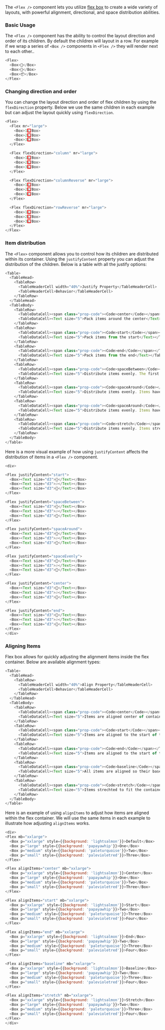 The `<Flex />` component lets you utilize [flex box](https://developer.mozilla.org/en-US/docs/Web/CSS/CSS_Flexible_Box_Layout) to create a wide variety of layouts, with powerful alignment, directional, and space distribution abilities.

### Basic Usage
The `<Flex />` component has the ability to control the layout direction and order of its children. By default the children will layout in a row. For example if we wrap a series of `<Box />` components in `<Flex />` they will render next to each other..

```js
<Flex>
  <Box>👋</Box>
  <Box>💪</Box>
  <Box>📦</Box>
</Flex>
```

### Changing direction and order

You can change the layout direction and order of flex children by using the `flexDirection` property. Below we use the same children in each example but can adjust the layout quickly using `flexDirection`.

```js
<Flex>
  <Flex mr="large">
    <Box>1️⃣</Box>
    <Box>2️⃣</Box>
    <Box>3️⃣</Box>
  </Flex>

  <Flex flexDirection="column" mr="large">
    <Box>1️⃣</Box>
    <Box>2️⃣</Box>
    <Box>3️⃣</Box>
  </Flex>

  <Flex flexDirection="columnReverse" mr="large">
    <Box>1️⃣</Box>
    <Box>2️⃣</Box>
    <Box>3️⃣</Box>
  </Flex>

  <Flex flexDirection="rowReverse" mr="large">
    <Box>1️⃣</Box>
    <Box>2️⃣</Box>
    <Box>3️⃣</Box>
  </Flex>
</Flex>
```

### Item distribution

The `<Flex>` component allows you to control how its children are distributed within its container. Using the `justifyContent` property you can adjust the distribution of the children. Below is a table with all the justify options:
```js noeditor
<Table>
  <TableHead>
    <TableRow>
      <TableHeaderCell width="40%">Justify Property</TableHeaderCell>
      <TableHeaderCell>Behavior</TableHeaderCell>
    </TableRow>
  </TableHead>
  <TableBody>
    <TableRow>
      <TableDataCell><span class="prop-code"><Code>center</Code></span></TableDataCell>
      <TableDataCell><Text size="5">Pack items around the center</Text></TableDataCell>
    </TableRow>
    <TableRow>
      <TableDataCell><span class="prop-code"><Code>start</Code></span></TableDataCell>
      <TableDataCell><Text size="5">Pack items from the start</Text></TableDataCell>
    </TableRow>
    <TableRow>
      <TableDataCell><span class="prop-code"><Code>end</Code></span></TableDataCell>
      <TableDataCell><Text size="5">Pack items from the end</Text></TableDataCell>
    </TableRow>
    <TableRow>
      <TableDataCell><span class="prop-code"><Code>spaceBetween</Code></span></TableDataCell>
      <TableDataCell><Text size="5">Distribute items evenly. The first item is flush with the start, the last is flush with the end </Text></TableDataCell>
    </TableRow>
    <TableRow>
      <TableDataCell><span class="prop-code"><Code>spaceAround</Code></span></TableDataCell>
      <TableDataCell><Text size="5">Distribute items evenly. Items have a half-size space on either end</Text></TableDataCell>
    </TableRow>
    <TableRow>
      <TableDataCell><span class="prop-code"><Code>spaceAround</Code></span></TableDataCell>
      <TableDataCell><Text size="5">Distribute items evenly. Items have equal space around them</Text></TableDataCell>
    </TableRow>
    <TableRow>
      <TableDataCell><span class="prop-code"><Code>stretch</Code></span></TableDataCell>
      <TableDataCell><Text size="5">Distribute items evenly. Items strechted to fit the container</Text></TableDataCell>
    </TableRow>
  </TableBody>
</Table>
```

Here is a more visual example of how using `justifyContent` affects the distribution of items in a `<Flex />` component.

```js
<div>

<Flex justifyContent="start">
  <Box><Text size="d3">🕺</Text></Box>
  <Box><Text size="d3">🎶</Text></Box>
  <Box><Text size="d3">💃</Text></Box>
</Flex>

<Flex justifyContent="spaceBetween">
  <Box><Text size="d3">🕺</Text></Box>
  <Box><Text size="d3">🎶</Text></Box>
  <Box><Text size="d3">💃</Text></Box>
</Flex>

<Flex justifyContent="spaceAround">
  <Box><Text size="d3">🕺</Text></Box>
  <Box><Text size="d3">🎶</Text></Box>
  <Box><Text size="d3">💃</Text></Box>
</Flex>

<Flex justifyContent="spaceEvenly">
  <Box><Text size="d3">🕺</Text></Box>
  <Box><Text size="d3">🎶</Text></Box>
  <Box><Text size="d3">💃</Text></Box>
</Flex>

<Flex justifyContent="center">
  <Box><Text size="d3">🕺</Text></Box>
  <Box><Text size="d3">🎶</Text></Box>
  <Box><Text size="d3">💃</Text></Box>
</Flex>

<Flex justifyContent="end">
  <Box><Text size="d3">🕺</Text></Box>
  <Box><Text size="d3">🎶</Text></Box>
  <Box><Text size="d3">💃</Text></Box>
</Flex>
</div>
```

### Aligning Items

Flex box allows for quickly adjusting the alignment items inside the flex container. Below are available alignment types:

```js noeditor
<Table>
  <TableHead>
    <TableRow>
      <TableHeaderCell width="40%">Align Property</TableHeaderCell>
      <TableHeaderCell>Behavior</TableHeaderCell>
    </TableRow>
  </TableHead>
  <TableBody>
    <TableRow>
      <TableDataCell><span class="prop-code"><Code>center</Code></span></TableDataCell>
      <TableDataCell><Text size="5">Items are aligned center of container</Text></TableDataCell>
    </TableRow>
    <TableRow>
      <TableDataCell><span class="prop-code"><Code>start</Code></span></TableDataCell>
      <TableDataCell><Text size="5">Items are aligned to the start of the container</Text></TableDataCell>
    </TableRow>
    <TableRow>
      <TableDataCell><span class="prop-code"><Code>end</Code></span></TableDataCell>
      <TableDataCell><Text size="5">Items are aligned to the start of the container</Text></TableDataCell>
    </TableRow>
    <TableRow>
      <TableDataCell><span class="prop-code"><Code>baseline</Code></span></TableDataCell>
      <TableDataCell><Text size="5">All items are aligned so their baselines align</Text></TableDataCell>
    </TableRow>
    <TableRow>
      <TableDataCell><span class="prop-code"><Code>stretch</Code></span></TableDataCell>
      <TableDataCell><Text size="5">Items strechted to fit the container</Text></TableDataCell>
    </TableRow>
  </TableBody>
</Table>
```

Here is an example of using `alignItems` to adjust how items are aligned within the flex container. We will use the same items in each example to illustrate how adjusting `alignItems` works.

```js
<div>
<Flex mb="xxlarge">
  <Box p="xxlarge" style={{background: 'lightsalmon'}}>Default</Box>
  <Box p="large" style={{background: 'papayawhip'}}>One</Box>
  <Box p="medium" style={{background: 'paleturquoise'}}>Two</Box>
  <Box p="small" style={{background: 'palevioletred'}}>Three</Box>
</Flex>

<Flex alignItems="center" mb="xxlarge">
  <Box p="xxlarge" style={{background: 'lightsalmon'}}>Center</Box>
  <Box p="large" style={{background: 'papayawhip'}}>One</Box>
  <Box p="medium" style={{background: 'paleturquoise'}}>Two</Box>
  <Box p="small" style={{background: 'palevioletred'}}>Three</Box>
</Flex>

<Flex alignItems="start" mb="xxlarge">
  <Box p="xxlarge" style={{background: 'lightsalmon'}}>Start</Box>
  <Box p="large" style={{background: 'papayawhip'}}>Two</Box>
  <Box p="medium" style={{background: 'paleturquoise'}}>Three</Box>
  <Box p="small" style={{background: 'palevioletred'}}>Four</Box>
</Flex>

<Flex alignItems="end" mb="xxlarge">
  <Box p="xxlarge" style={{background: 'lightsalmon'}}>End</Box>
  <Box p="large" style={{background: 'papayawhip'}}>Two</Box>
  <Box p="medium" style={{background: 'paleturquoise'}}>Three</Box>
  <Box p="small" style={{background: 'palevioletred'}}>Four</Box>
</Flex>

<Flex alignItems="baseline" mb="xxlarge">
  <Box p="xxlarge" style={{background: 'lightsalmon'}}>Baseline</Box>
  <Box p="large" style={{background: 'papayawhip'}}>Two</Box>
  <Box p="medium" style={{background: 'paleturquoise'}}>Three</Box>
  <Box p="small" style={{background: 'palevioletred'}}>Four</Box>
</Flex>

<Flex alignItems="stretch" mb="xxlarge">
  <Box p="xxlarge" style={{background: 'lightsalmon'}}>Stretch</Box>
  <Box p="large" style={{background: 'papayawhip'}}>Two</Box>
  <Box p="medium" style={{background: 'paleturquoise'}}>Three</Box>
  <Box p="small" style={{background: 'palevioletred'}}>Four</Box>
</Flex>
</div>
```
